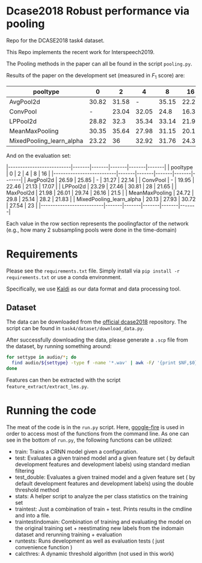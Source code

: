 # Dcase2018 Robust performance via pooling

Repo for the DCASE2018 task4 dataset.

This Repo implements the recent work for Interspeech2019. 

The Pooling methods in the paper can all be found in the script `pooling.py`.

Results of the paper on the development set (measured in $F_1$ score) are:

| pooltype                 | 0     | 2     | 4     | 8     | 16    |
|--------------------------|-------|-------|-------|-------|-------|
| AvgPool2d                | 30.82 | 31.58 | -     | 35.15 | 22.21 |
| ConvPool                 | -     | 23.04 | 32.05 | 24.8  | 16.39 |
| LPPool2d                 | 28.82 | 32.3  | 35.34 | 33.14 | 21.97 |
| MeanMaxPooling           | 30.35 | 35.64 | 27.98 | 31.15 | 20.11 |
| MixedPooling_learn_alpha | 23.22 | 36    | 32.92 | 31.76 | 24.39 |


And on the evaluation set:

|--------------------------|-------|-------|-------|-------|-------|
| pooltype                 | 0     | 2     | 4     | 8     | 16    |
|--------------------------|-------|-------|-------|-------|-------|
| AvgPool2d                | 26.59 | 25.85 | -     | 31.27 | 22.14 |
| ConvPool                 | -     | 19.95 | 22.46 | 21.13 | 17.07 |
| LPPool2d                 | 23.29 | 27.46 | 30.81 | 28    | 21.65 |
| MaxPool2d                | 21.98 | 26.01 | 29.74 | 26.16 | 21.5  |
| MeanMaxPooling           | 24.72 | 29.8  | 25.14 | 28.2  | 21.83 |
| MixedPooling_learn_alpha | 20.13 | 27.93 | 30.72 | 27.54 | 23    |
|--------------------------|-------|-------|-------|-------|-------|


Each value in the row section represents the poolingfactor of the network (e.g., how many $2$ subsampling pools were done in the time-domain)

# Requirements

Please see the `requirements.txt` file. Simply install via `pip install -r requirements.txt` or use a conda environment.

Specifically, we use [Kaldi](https://github.com/kaldi-asr/kaldi) as our data format and data processing tool.

## Dataset

The data can be downloaded from the [official dcase2018](https://github.com/DCASE-REPO/dcase2018_baseline) repository. The script can be found in `task4/dataset/download_data.py`.

After successfully downloading the data, please generate a `.scp` file from the dataset, by running something around:

```bash
for settype in audio/*; do
  find audio/${settype} -type f -name '*.wav' | awk -F/ '{print $NF,$0}' > ${settype}.scp
done
```

Features can then be extracted with the script `feature_extract/extract_lms.py`.

# Running the code

The meat of the code is in the `run.py` script. Here, [google-fire](https://github.com/google/python-fire) is used in order to access most of the functions from the command line.
As one can see in the bottom of `run.py`, the following functions can be utilized:

* train: Trains a CRNN model given a configuration.
* test: Evaluates a given trained model and a given feature set ( by default development features and development labels) using standard median filtering
* test_double: Evaluates a given trained model and a given feature set ( by default development features and development labels) using the double threshold method
* stats: A helper script to analyze the per class statistics on the training set
* traintest: Just a combination of train + test. Prints results in the cmdline and into a file.
* traintestindomain: Combination of training and evaluating the model on the original training set + reestimating new labels from the indomain dataset and rerunning training + evaluation
* runtests: Runs development as well as evaluation tests ( just convenience function )
* calcthres: A dynamic threshold algorithm (not used in this work)


